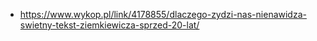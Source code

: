 - https://www.wykop.pl/link/4178855/dlaczego-zydzi-nas-nienawidza-swietny-tekst-ziemkiewicza-sprzed-20-lat/